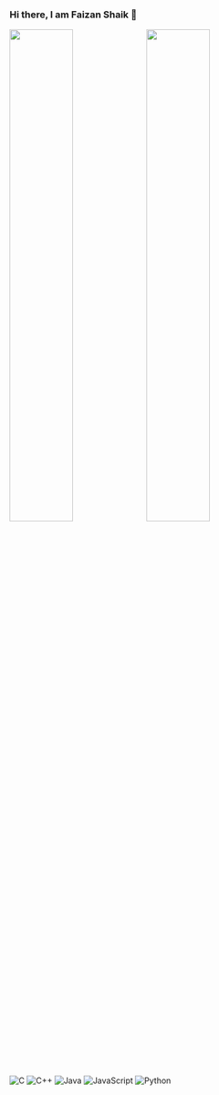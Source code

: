 ### Hi there, I am Faizan Shaik 👋
<img align="left" width="47%" src="https://github-readme-stats.vercel.app/api?username=fyzanshaik&show_icons=true&theme=radical" />
<img align="left" width="47%" src = "https://github-readme-stats.vercel.app/api/top-langs/?username=fyzanshaik&layout=compact)](https://github.com/fyzanshaik/github-readme-stats" />

![C](https://img.shields.io/badge/c-%2300599C.svg?style=for-the-badge&logo=c&logoColor=white)
![C++](https://img.shields.io/badge/c++-%2300599C.svg?style=for-the-badge&logo=c%2B%2B&logoColor=white)
![Java](https://img.shields.io/badge/java-%23ED8B00.svg?style=for-the-badge&logo=java&logoColor=white)
![JavaScript](https://img.shields.io/badge/javascript-%23323330.svg?style=for-the-badge&logo=javascript&logoColor=%23F7DF1E)
![Python](https://img.shields.io/badge/python-3670A0?style=for-the-badge&logo=python&logoColor=ffdd54)

